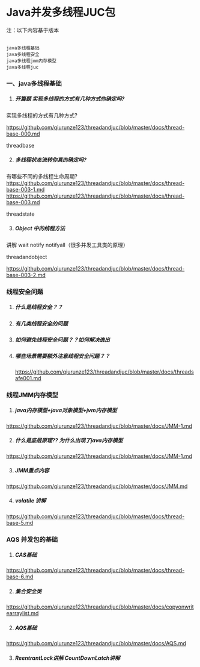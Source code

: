 # Java并发多线程JUC包 

注：以下内容基于版本

```properties

java多线程基础
java多线程安全
java多线程jmm内存模型
java多线程juc

```

### 一、java多线程基础

1. ##### 开篇题 实现多线程的方式有几种方式你确定吗? 

 实现多线程的方式有几种方式? 
 
 https://github.com/qiurunze123/threadandjuc/blob/master/docs/thread-base-000.md

 threadbase
 
2. ##### 多线程状态流转你真的确定吗?

 有哪些不同的多线程生命周期? 
 https://github.com/qiurunze123/threadandjuc/blob/master/docs/thread-base-003-1.md 
 https://github.com/qiurunze123/threadandjuc/blob/master/docs/thread-base-003.md
 
 threadstate

3. ##### Object 中的线程方法
   
 讲解 wait notify notifyall（很多并发工具类的原理）
 
 threadandobject 
 
 https://github.com/qiurunze123/threadandjuc/blob/master/docs/thread-base-003-2.md

### 线程安全问题

1. ##### 什么是线程安全？？
2. ##### 有几类线程安全的问题 
3. ##### 如何避免线程安全问题？？如何解决逸出
4. ##### 哪些场景需要额外注意线程安全问题？？

   https://github.com/qiurunze123/threadandjuc/blob/master/docs/threadsafe001.md


### 线程JMM内存模型

  1. ##### java内存模型+java对象模型+jvm内存模型
   
   https://github.com/qiurunze123/threadandjuc/blob/master/docs/JMM-1.md

  2. ##### 什么是底层原理?? 为什么出现了java内存模型
  
   https://github.com/qiurunze123/threadandjuc/blob/master/docs/JMM-1.md

  3. ##### JMM重点内容
     
   https://github.com/qiurunze123/threadandjuc/blob/master/docs/JMM.md
   
  4. ##### volatile 讲解
  
  https://github.com/qiurunze123/threadandjuc/blob/master/docs/thread-base-5.md

### AQS 并发包的基础 

   1. ##### CAS基础 
   
   https://github.com/qiurunze123/threadandjuc/blob/master/docs/thread-base-6.md
   
   2. ##### 集合安全类
   
   https://github.com/qiurunze123/threadandjuc/blob/master/docs/copyonwritearraylist.md
   
   2. ##### AQS基础
   
   https://github.com/qiurunze123/threadandjuc/blob/master/docs/AQS.md

   3. ##### ReentrantLock讲解 CountDownLatch讲解
   
